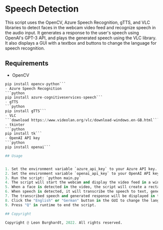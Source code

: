 # Speech Detection

This script uses the OpenCV, Azure Speech Recognition, gTTS, and VLC libraries to detect faces in the webcam video feed and recognize speech in the audio input. It generates a response to the user's speech using OpenAI's GPT-3 API, and plays the generated speech using the VLC library. It also displays a GUI with a textbox and buttons to change the language for speech recognition.

## Requirements

- OpenCV
```python
pip install opencv-python```
- Azure Speech Recognition
```python
pip install azure-cognitiveservices-speech```
- gTTS
```python
pip install gTTS```
- VLC
```download https://www.videolan.org/vlc/download-windows.en-GB.html```
- tkinter
```python
pip install tk```
- OpenAI API key
```python
pip install openai```

## Usage


1. Set the environment variable `azure_api_key` to your Azure API key.
2. Set the environment variable `openai_api_key` to your OpenAI API key.
3. Run the script: `python main.py`
4. The script will start the webcam and display the video feed in a window.
5. When a face is detected in the video, the script will create a rectangle around it.
6. When speech is detected, it will transcribe the speech to text, generate a response, generate speech from the response text, and play the generated speech.
7. The transcribed speech and generated response will be displayed in the GUI textbox.
8. Click the "English" or "German" button in the GUI to change the language for speech recognition.
9. Press "Q" in runtime to end the script.

## Copyright

Copyright @ Leon Burghardt, 2022. All rights reserved.
